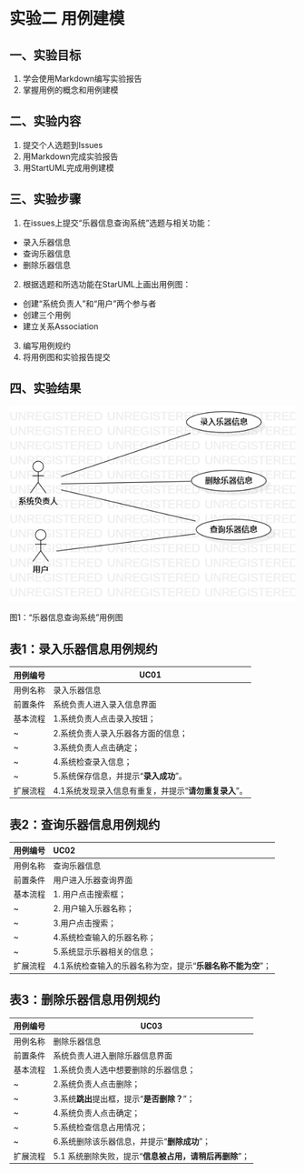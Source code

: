 # 实验二 用例建模

## 一、实验目标

1. 学会使用Markdown编写实验报告
2. 掌握用例的概念和用例建模

## 二、实验内容

1. 提交个人选题到Issues
2. 用Markdown完成实验报告
3. 用StartUML完成用例建模

## 三、实验步骤

1. 在issues上提交“乐器信息查询系统”选题与相关功能：

- 录入乐器信息
- 查询乐器信息
- 删除乐器信息

2. 根据选题和所选功能在StarUML上画出用例图：

- 创建“系统负责人”和“用户”两个参与者
- 创建三个用例
- 建立关系Association

3. 编写用例规约
4. 将用例图和实验报告提交

## 四、实验结果

![lab2_UseCaseDiagram](./lab2_UseCaseDiagram.jpg)

图1：“乐器信息查询系统”用例图

## 表1：录入乐器信息用例规约

| 用例编号 | UC01                            |
| ---- | ------------------------------- |
| 用例名称 | 录入乐器信息                          |
| 前置条件 | 系统负责人进入录入信息界面                   |
| 基本流程 | 1.系统负责人点击录入按钮；                  |
| ~    | 2.系统负责人录入乐器各方面的信息；              |
| ~    | 3.系统负责人点击确定；                    |
| ~    | 4.系统检查录入信息；                     |
| ~    | 5.系统保存信息，并提示“**录入成功**”。         |
| 扩展流程 | 4.1系统发现录入信息有重复，并提示“**请勿重复录入**”。 |

## 表2：查询乐器信息用例规约

| 用例编号 | UC02                               |
| ---- | :--------------------------------- |
| 用例名称 | 查询乐器信息                             |
| 前置条件 | 用户进入乐器查询界面                         |
| 基本流程 | 1. 用户点击搜索框；                        |
| ~    | 2. 用户输入乐器名称；                       |
| ~    | 3.用户点击搜索；                          |
| ~    | 4.系统检查输入的乐器名称；                     |
| ~    | 5.系统显示乐器相关的信息；                     |
| 扩展流程 | 4.1系统检查输入的乐器名称为空，提示“**乐器名称不能为空**”； |
## 表3：删除乐器信息用例规约

| 用例编号 | UC03                             |
| ---- | -------------------------------- |
| 用例名称 | 删除乐器信息                           |
| 前置条件 | 系统负责人进入删除乐器信息界面                  |
| 基本流程 | 1.系统负责人选中想要删除的乐器信息；              |
| ~    | 2.系统负责人点击删除；                     |
| ~    | 3.系统**跳出**提出框，提示“**是否删除？**”；     |
| ~    | 4.系统负责人点击确定；                     |
| ~    | 5.系统检查信息占用情况；                    |
| ~    | 6.系统删除该乐器信息，并提示“**删除成功**”；       |
| 扩展流程 | 5.1 系统删除失败，提示“**信息被占用，请稍后再删除**”； |
